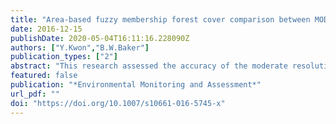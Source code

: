 ```yaml
---
title: "Area-based fuzzy membership forest cover comparison between MODIS NPP and Forest Inventory and Analysis (FIA) across eastern U.S. forest"
date: 2016-12-15
publishDate: 2020-05-04T16:11:16.228090Z
authors: ["Y.Kwon","B.W.Baker"]
publication_types: ["2"]
abstract: "This research assessed the accuracy of the moderate resolution imaging spectroradiometer’s (MODIS) land cover classification of softwood and hardwood using a fuzzy-based approach for 31 easternmost states in the U.S. Our main objective was to quantitatively evaluate spatially explicit land cover classifications of MODIS net primary product (NPP) scheme using the USDA Forest Service’s (FS) field-based, tree-specific Forest Inventory Analysis (FIA). We used a grid of 648 km2 hexagons as base mapping units and interpreted our results at the USDA FS level IV ecological regions. Forest area was calculated for both MODIS and FIA and were found to be strongly correlated (Pearson’s r = 0.875, p < 0.01), which suggests the two classifications are comparable. Area-based fuzzy memberships of softwood and hardwood forest were determined for both MODIS and FIA for each hexagon. We used cross-entropy (H c) to evaluate the accuracy of the MODIS classification. Our results determined that the accuracy of MODIS forest cover classification was not uniform for all ecological regions. Tree species importance values (IV) and Shannon’s diversity index (H s) were calculated to examine species abundance and heterogeneity, which may partially explain discrepancies between MODIS and FIA classifications. The greatest misclassifications were due to (1) MODIS underestimating softwood forest cover and (2) MODIS confusing forest cover with other land covers such as grassland, cropland, or woody savanna. Our results provide a guideline for users to understand the degree of uncertainty of MODIS forest cover classifications in the eastern USA."
featured: false
publication: "*Environmental Monitoring and Assessment*"
url_pdf: ""
doi: "https://doi.org/10.1007/s10661-016-5745-x"
---
```

